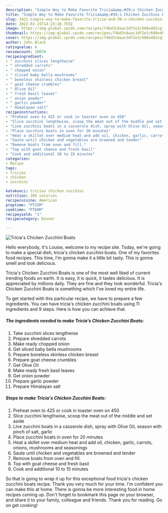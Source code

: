```yaml
---
description: "Simple Way to Make Favorite Tricia&amp;#39;s Chicken Zucchini Boats"
title: "Simple Way to Make Favorite Tricia&amp;#39;s Chicken Zucchini Boats"
slug: 3421-simple-way-to-make-favorite-tricia-and-39-s-chicken-zucchini-boats
date: 2022-02-15T14:23:28.755Z
image: https://img-global.cpcdn.com/recipes/f4bd3c6aac3df2e3/680x482cq70/tricias-chicken-zucchini-boats-recipe-main-photo.jpg
thumbnail: https://img-global.cpcdn.com/recipes/f4bd3c6aac3df2e3/680x482cq70/tricias-chicken-zucchini-boats-recipe-main-photo.jpg
cover: https://img-global.cpcdn.com/recipes/f4bd3c6aac3df2e3/680x482cq70/tricias-chicken-zucchini-boats-recipe-main-photo.jpg
author: John Black
ratingvalue: 4
reviewcount: 10070
recipeingredient:
- " zucchini slices lengthwise"
- " shredded carrots"
- " chopped onion"
- " sliced baby bella mushrooms"
- " boneless skinless chicken breast"
- " goat cheese crumbles"
- " Olive Oil"
- " fresh basil leaves"
- " onion powder"
- " garlic powder"
- " Himalayan salt"
recipeinstructions:
- "Preheat oven to 425 or cook in toaster oven on 450"
- "Slice zucchini lengthwise, scoop the meat out of the middle and set aside"
- "Line zucchini boats in a casserole dish, spray with Olive Oil, season with pinch of salt, garlic"
- "Place zucchini boats in oven for 20 minutes"
- "Heat a skillet over medium heat and add oil, chicken, garlic, carrots, onions, mushrooms and seasonings"
- "Saute until chicken and vegetables are browned and tender"
- "Remove boats from oven and fill."
- "Top with goat cheese and fresh basil"
- "Cook and additional 10 to 15 minutes"
categories:
- Recipe
tags:
- tricias
- chicken
- zucchini

katakunci: tricias chicken zucchini 
nutrition: 265 calories
recipecuisine: American
preptime: "PT25M"
cooktime: "PT60M"
recipeyield: "1"
recipecategory: Dinner

---
```



![Tricia&#39;s Chicken Zucchini Boats](https://img-global.cpcdn.com/recipes/f4bd3c6aac3df2e3/680x482cq70/tricias-chicken-zucchini-boats-recipe-main-photo.jpg)

Hello everybody, it's Louise, welcome to my recipe site. Today, we're going to make a special dish, tricia&#39;s chicken zucchini boats. One of my favorites food recipes. This time, I'm gonna make it a little bit tasty. This is gonna smell and look delicious.



Tricia&#39;s Chicken Zucchini Boats is one of the most well liked of current trending foods on earth. It is easy, it is quick, it tastes delicious. It is appreciated by millions daily. They are fine and they look wonderful. Tricia&#39;s Chicken Zucchini Boats is something which I've loved my entire life.


To get started with this particular recipe, we have to prepare a few ingredients. You can have tricia&#39;s chicken zucchini boats using 11 ingredients and 9 steps. Here is how you can achieve that.

<!--inarticleads1-->

##### The ingredients needed to make Tricia&#39;s Chicken Zucchini Boats:

1. Take  zucchini slices lengthwise
1. Prepare  shredded carrots
1. Make ready  chopped onion
1. Get  sliced baby bella mushrooms
1. Prepare  boneless skinless chicken breast
1. Prepare  goat cheese crumbles
1. Get  Olive Oil
1. Make ready  fresh basil leaves
1. Get  onion powder
1. Prepare  garlic powder
1. Prepare  Himalayan salt




<!--inarticleads2-->

##### Steps to make Tricia&#39;s Chicken Zucchini Boats:

1. Preheat oven to 425 or cook in toaster oven on 450
1. Slice zucchini lengthwise, scoop the meat out of the middle and set aside
1. Line zucchini boats in a casserole dish, spray with Olive Oil, season with pinch of salt, garlic
1. Place zucchini boats in oven for 20 minutes
1. Heat a skillet over medium heat and add oil, chicken, garlic, carrots, onions, mushrooms and seasonings
1. Saute until chicken and vegetables are browned and tender
1. Remove boats from oven and fill.
1. Top with goat cheese and fresh basil
1. Cook and additional 10 to 15 minutes




So that is going to wrap it up for this exceptional food tricia&#39;s chicken zucchini boats recipe. Thank you very much for your time. I'm confident you can make this at home. There is gonna be more interesting food in home recipes coming up. Don't forget to bookmark this page on your browser, and share it to your family, colleague and friends. Thank you for reading. Go on get cooking!
